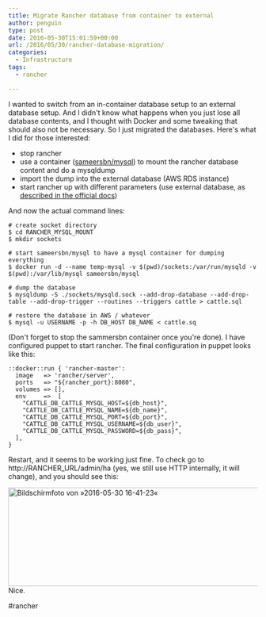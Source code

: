 ```yaml
---
title: Migrate Rancher database from container to external
author: penguin
type: post
date: 2016-05-30T15:01:59+00:00
url: /2016/05/30/rancher-database-migration/
categories:
  - Infrastructure
tags:
  - rancher

---
```

I wanted to switch from an in-container database setup to an external database setup. And I didn't know what happens when you just lose all database contents, and I thought with Docker and some tweaking that should also not be necessary. So I just migrated the databases. Here's what I did for those interested:

  * stop rancher
  * use a container ([sameersbn/mysql][1]) to mount the rancher database content and do a mysqldump
  * import the dump into the external database (AWS RDS instance)
  * start rancher up with different parameters (use external database, as [described in the official docs][2])

And now the actual command lines:

```
# create socket directory
$ cd RANCHER_MYSQL_MOUNT
$ mkdir sockets

# start sameersbn/mysql to have a mysql container for dumping everything
$ docker run -d --name temp-mysql -v $(pwd)/sockets:/var/run/mysqld -v $(pwd):/var/lib/mysql sameersbn/mysql

# dump the database
$ mysqldump -S ./sockets/mysqld.sock --add-drop-database --add-drop-table --add-drop-trigger --routines --triggers cattle > cattle.sql

# restore the database in AWS / whatever
$ mysql -u USERNAME -p -h DB_HOST DB_NAME < cattle.sq
```

(Don't forget to stop the sammersbn container once you're done). I have configured puppet to start rancher. The final configuration in puppet looks like this:

```
::docker::run { 'rancher-master':
  image   => 'rancher/server',
  ports   => "${rancher_port}:8080",
  volumes => [],
  env     =>  [
    "CATTLE_DB_CATTLE_MYSQL_HOST=${db_host}",
    "CATTLE_DB_CATTLE_MYSQL_NAME=${db_name}",
    "CATTLE_DB_CATTLE_MYSQL_PORT=${db_port}",
    "CATTLE_DB_CATTLE_MYSQL_USERNAME=${db_user}",
    "CATTLE_DB_CATTLE_MYSQL_PASSWORD=${db_pass}",
  ],
}
```

Restart, and it seems to be working just fine. To check go to http://RANCHER_URL/admin/ha (yes, we still use HTTP internally, it will change), and you should see this:

[<img loading="lazy" class="aligncenter size-full wp-image-736" src="https://sysadminia.files.wordpress.com/2016/05/bildschirmfoto-von-c2bb2016-05-30-16-41-23c2ab2.png" alt="Bildschirmfoto von »2016-05-30 16-41-23«" width="566" height="199" srcset="https://flypenguin.de/wp-content/uploads/2016/05/bildschirmfoto-von-c2bb2016-05-30-16-41-23c2ab2.png 566w, https://flypenguin.de/wp-content/uploads/2016/05/bildschirmfoto-von-c2bb2016-05-30-16-41-23c2ab2-300x105.png 300w" sizes="(max-width: 566px) 100vw, 566px" />][3]Nice.

#rancher

 [1]: https://github.com/sameersbn/docker-mysql
 [2]: http://docs.rancher.com/rancher/latest/en/installing-rancher/installing-server/multi-nodes/
 [3]: https://sysadminia.files.wordpress.com/2016/05/bildschirmfoto-von-c2bb2016-05-30-16-41-23c2ab2.png
